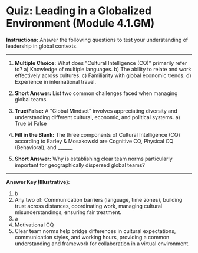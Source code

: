
# Quiz: Leading in a Globalized Environment (Module 4.1.GM)

**Instructions:** Answer the following questions to test your understanding of leadership in global contexts.

---

1.  **Multiple Choice:** What does "Cultural Intelligence (CQ)" primarily refer to?
    a) Knowledge of multiple languages.
    b) The ability to relate and work effectively across cultures.
    c) Familiarity with global economic trends.
    d) Experience in international travel.

2.  **Short Answer:** List two common challenges faced when managing global teams.

3.  **True/False:** A "Global Mindset" involves appreciating diversity and understanding different cultural, economic, and political systems.
    a) True
    b) False

4.  **Fill in the Blank:** The three components of Cultural Intelligence (CQ) according to Earley & Mosakowski are Cognitive CQ, Physical CQ (Behavioral), and ______.

5.  **Short Answer:** Why is establishing clear team norms particularly important for geographically dispersed global teams?

---
**Answer Key (Illustrative):**
1.  b
2.  Any two of: Communication barriers (language, time zones), building trust across distances, coordinating work, managing cultural misunderstandings, ensuring fair treatment.
3.  a
4.  Motivational CQ
5.  Clear team norms help bridge differences in cultural expectations, communication styles, and working hours, providing a common understanding and framework for collaboration in a virtual environment.
